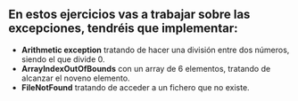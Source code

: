 ## En estos ejercicios vas a trabajar sobre las excepciones, tendréis que implementar:

*  **Arithmetic exception** tratando de hacer una división entre dos números, siendo el que divide 0.
*  **ArrayIndexOutOfBounds** con un array de 6 elementos, tratando de alcanzar el noveno elemento.
*  **FileNotFound** tratando de acceder a un fichero que no existe.